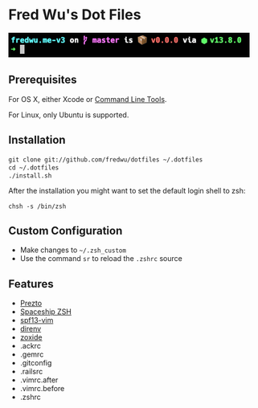 # Fred Wu's Dot Files

![](screenshot.png)

## Prerequisites

For OS X, either Xcode or [Command Line Tools](https://developer.apple.com/downloads/).

For Linux, only Ubuntu is supported.

## Installation

    git clone git://github.com/fredwu/dotfiles ~/.dotfiles
    cd ~/.dotfiles
    ./install.sh

After the installation you might want to set the default login shell to zsh:

    chsh -s /bin/zsh

## Custom Configuration

- Make changes to `~/.zsh_custom`
- Use the command `sr` to reload the `.zshrc` source

## Features

- [Prezto](https://github.com/sorin-ionescu/prezto)
- [Spaceship ZSH](https://github.com/denysdovhan/spaceship-prompt/)
- [spf13-vim](https://github.com/spf13/spf13-vim)
- [direnv](https://github.com/zimbatm/direnv)
- [zoxide](https://github.com/ajeetdsouza/zoxide)
- .ackrc
- .gemrc
- .gitconfig
- .railsrc
- .vimrc.after
- .vimrc.before
- .zshrc
